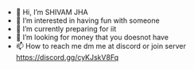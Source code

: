 - 👋 Hi, I’m SHIVAM JHA
- 👀 I’m interested in having fun with someone
- 🌱 I’m currently preparing for iit
- 💞️ I’m looking for money that you doesnot have
- 📫 How to reach me dm me at discord or join server https://discord.gg/cyKJskV8Fq

<!---
sjha12/sjha12 is a ✨ special ✨ repository because its `README.md` (this file) appears on your GitHub profile.
You can click the Preview link to take a look at your changes.
--->
